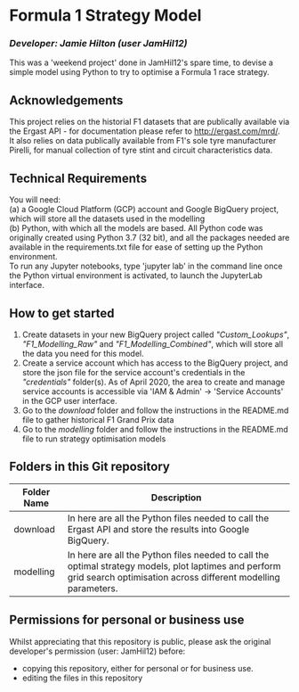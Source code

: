 # Formula 1 Strategy Model
### *Developer: Jamie Hilton (user JamHil12)*
This was a 'weekend project' done in JamHil12's spare time, to devise a simple model using Python to try to optimise a Formula 1 race strategy.

## Acknowledgements
This project relies on the historial F1 datasets that are publically available via the Ergast API - for documentation please refer to http://ergast.com/mrd/. \
It also relies on data publically available from F1's sole tyre manufacturer Pirelli, for manual collection of tyre stint and circuit characteristics data.

## Technical Requirements
You will need:\
(a) a Google Cloud Platform (GCP) account and Google BigQuery project, which will store all the datasets used in the modelling\
(b) Python, with which all the models are based. All Python code was originally created using Python 3.7 (32 bit), and all the packages needed are available in the requirements.txt file for ease of setting up the Python environment.\
To run any Jupyter notebooks, type 'jupyter lab' in the command line once the Python virtual environment is activated, to launch the JupyterLab interface.

## How to get started
1. Create datasets in your new BigQuery project called *"Custom_Lookups"*, *"F1_Modelling_Raw"* and *"F1_Modelling_Combined"*, which will store all the data you need for this model.
2. Create a service account which has access to the BigQuery project, and store the json file for the service account's credentials in the *"credentials"* folder(s).  As of April 2020, the area to create and manage service accounts is accessible via 'IAM & Admin' -> 'Service Accounts' in the GCP user interface.
3. Go to the *download* folder and follow the instructions in the README.md file to gather historical F1 Grand Prix data
4. Go to the *modelling* folder and follow the instructions in the README.md file to run strategy optimisation models

## Folders in this Git repository
| Folder Name  | Description |
| ------------ | ----------- |
| download | In here are all the Python files needed to call the Ergast API and store the results into Google BigQuery. |
| modelling | In here are all the Python files needed to call the optimal strategy models, plot laptimes and perform grid search optimisation across different modelling parameters. |

## Permissions for personal or business use
Whilst appreciating that this repository is public, please ask the original developer's permission (user: JamHil12) before:
* copying this repository, either for personal or for business use.
* editing the files in this repository
